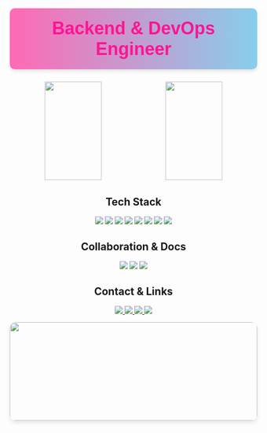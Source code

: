 
<h1 align="center" style="font-family: 'Arial', sans-serif; color: #ff1493; font-size: 36px; background: linear-gradient(to right, #ff69b4, #87ceeb); padding: 20px; border-radius: 10px; box-shadow: 0 4px 6px rgba(0, 0, 0, 0.1);">
  Backend & DevOps Engineer
</h1>

<p align="center">
  <img src="https://github-readme-stats.vercel.app/api?username=rongha56&show_icons=true&bg_color=ffffff&title_color=ff00ff&text_color=000000&icon_color=ff00ff" width="48%" height="200" />
  <img src="https://github-readme-streak-stats.herokuapp.com/?user=rongha56&theme=radical&background=ffffff&border=ff00ff&stroke=ff00ff&ring=ff00ff&fire=ff00ff&currStreakLabel=ff00ff" width="48%" height="200" />
</p>

<h2 align="center">Tech Stack</h2>
<p align="center">
  <img src="https://img.shields.io/badge/Java-007396?style=for-the-badge&logo=java&logoColor=white" />
  <img src="https://img.shields.io/badge/Spring Boot-6DB33F?style=for-the-badge&logo=springboot&logoColor=white" />
  <img src="https://img.shields.io/badge/JPA-800080?style=for-the-badge&logo=hibernate&logoColor=white" />
  <img src="https://img.shields.io/badge/Linux-FCC624?style=for-the-badge&logo=linux&logoColor=black" />
  <img src="https://img.shields.io/badge/Jenkins-D24939?style=for-the-badge&logo=jenkins&logoColor=white" />
  <img src="https://img.shields.io/badge/Docker-2496ED?style=for-the-badge&logo=docker&logoColor=white" />
  <img src="https://img.shields.io/badge/MySQL-4479A1?style=for-the-badge&logo=mysql&logoColor=white" />
  <img src="https://img.shields.io/badge/MariaDB-003545?style=for-the-badge&logo=mariadb&logoColor=white" />
</p>

<h2 align="center">Collaboration & Docs</h2>
<p align="center">
  <img src="https://img.shields.io/badge/Figma-F24E1E?style=for-the-badge&logo=figma&logoColor=white" />
  <img src="https://img.shields.io/badge/Notion-000000?style=for-the-badge&logo=notion&logoColor=white" />
  <img src="https://img.shields.io/badge/Slack-4A154B?style=for-the-badge&logo=slack&logoColor=white" />
</p>

<h2 align="center">Contact & Links</h2>
<p align="center">
  <a href="https://github.com/rongha56" target="_blank">
    <img src="https://img.shields.io/badge/GitHub-181717?style=for-the-badge&logo=github&logoColor=white" />
  </a>
  <a href="https://사용자명.github.io">
    <img src="https://img.shields.io/badge/Portfolio-FF5722?style=for-the-badge&logo=google-chrome&logoColor=white" />
  </a>
  <a href="https://rongha.tistory.com" target="_blank">
    <img src="https://img.shields.io/badge/Blog-00BFFF?style=for-the-badge&logo=tistory&logoColor=white" />
  </a>
  <a href="mailto:rongha56@gmail.com">
    <img src="https://img.shields.io/badge/Email-EA4335?style=for-the-badge&logo=gmail&logoColor=white" />
  </a>
</p>

<a href="https://github.com/devxb/gitanimals">
  <img src="https://render.gitanimals.org/farms/rongha56" width="100%" height="200" style="border-radius: 12px; box-shadow: 0 4px 8px rgba(0, 0, 0, 0.1);" />
</a>
